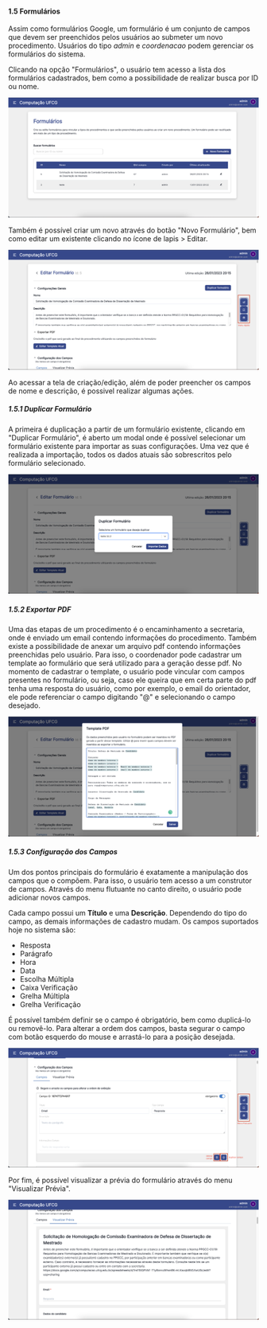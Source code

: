 #### 1.5 Formulários

Assim como formulários Google, um formulário é um conjunto de campos que devem ser preenchidos pelos usuários ao submeter um novo procedimento. Usuários do tipo _admin_ e _coordenacao_ podem gerenciar os formulários do sistema.

Clicando na opção "Formulários", o usuário tem acesso a lista dos formulários cadastrados, bem como a possibilidade de realizar busca por ID ou nome.

![listagem formulários image](/screenshots/listagem-formularios.png)

Também é possível criar um novo através do botão "Novo Formulário", bem como editar um existente clicando no ícone de lapis > Editar.

![editar formulário image](/screenshots/editar-formulario.png)

Ao acessar a tela de criação/edição, além de poder preencher os campos de nome e descrição, é possivel realizar algumas ações.

##### 1.5.1 Duplicar Formulário

A primeira é duplicação a partir de um formulário existente, clicando em "Duplicar Formulário", é aberto um modal onde é possível selecionar um formulário existente para importar as suas configurações. Uma vez que é realizada a importação, todos os dados atuais são sobrescritos pelo formulário selecionado.

![duplicar formulário image](/screenshots/duplicar-formulario.png)

##### 1.5.2 Exportar PDF

Uma das etapas de um procedimento é o encaminhamento a secretaria, onde é enviado um email contendo informações do procedimento. Também existe a possibilidade de anexar um arquivo pdf contendo informações preenchidas pelo usuário. Para isso, o coordenador pode cadastrar um template ao formulário que será utilizado para a geração desse pdf. No momento de cadastrar o template, o usuário pode vincular com campos presentes no formulário, ou seja, caso ele queira que em certa parte do pdf tenha uma resposta do usuário, como por exemplo, o email do orientador, ele pode referenciar o campo digitando "@" e selecionando o campo desejado.

![template pdf formulário image](/screenshots/template-pdf.png)

##### 1.5.3 Configuração dos Campos

Um dos pontos principais do formulário é exatamente a manipulação dos campos que o compõem. Para isso, o usuário tem acesso a um construtor de campos. Através do menu flutuante no canto direito, o usuário pode adicionar novos campos.

Cada campo possui um **Título** e uma **Descrição**. Dependendo do tipo do campo, as demais informações de cadastro mudam. Os campos suportados hoje no sistema são:

- Resposta
- Parágrafo
- Hora
- Data
- Escolha Múltipla
- Caixa Verificação
- Grelha Múltipla
- Grelha Verificação

É possível também definir se o campo é obrigatório, bem como duplicá-lo ou removê-lo. Para alterar a ordem dos campos, basta segurar o campo com botão esquerdo do mouse e arrastá-lo para a posição desejada.

![campos formulário image](/screenshots/campos-formulario.png)

Por fim, é possível visualizar a prévia do formulário através do menu "Visualizar Prévia".

![prévia formulário image](/screenshots/previa-formulario.png)
